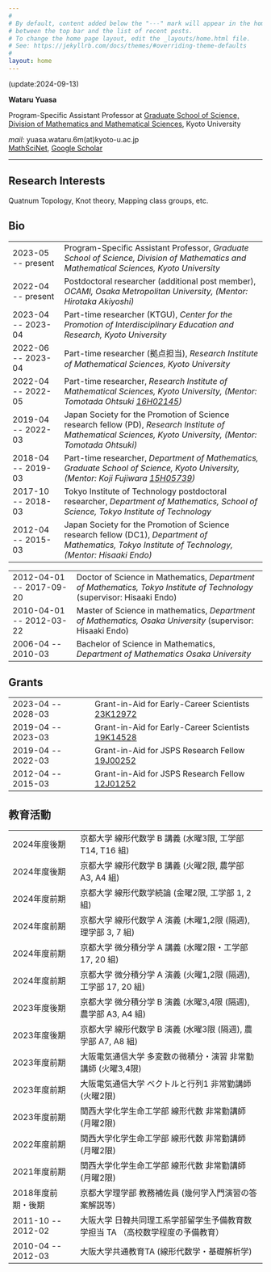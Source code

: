 ```yaml
---
#
# By default, content added below the "---" mark will appear in the home page
# between the top bar and the list of recent posts.
# To change the home page layout, edit the _layouts/home.html file.
# See: https://jekyllrb.com/docs/themes/#overriding-theme-defaults
#
layout: home
---
```

(update:2024-09-13)

**Wataru Yuasa**

Program-Specific Assistant Professor at [Graduate School of Science, Division of Mathematics and Mathematical Sciences](https://www.math.kyoto-u.ac.jp/en), Kyoto University

*mail*: yuasa.wataru.6m(at)kyoto-u.ac.jp  
[MathSciNet](https://mathscinet.ams.org/mathscinet/author?authorId=1215568),
[Google Scholar](https://scholar.google.co.jp/citations?hl=ja&user=WXyFD1wAAAAJ)

---

## Research Interests
Quatnum Topology, Knot theory, Mapping class groups, etc.

## Bio

|||
|:--|:--|
|2023-05 -- present| Program-Specific Assistant Professor, *Graduate School of Science, Division of Mathematics and Mathematical Sciences, Kyoto University*|
|2022-04 -- present| Postdoctoral researcher (additional post member), *OCAMI, Osaka Metropolitan University, (Mentor: Hirotaka Akiyoshi)*|
|2023-04 -- 2023-04| Part-time researcher (KTGU), *Center for the Promotion of Interdisciplinary Education and Research, Kyoto University*|
|2022-06 -- 2023-04| Part-time researcher (拠点担当), *Research Institute of  Mathematical Sciences, Kyoto University*|
|2022-04 -- 2022-05| Part-time researcher, *Research Institute of  Mathematical Sciences, Kyoto University, (Mentor: Tomotada Ohtsuki [16H02145](https://kaken.nii.ac.jp/en/grant/KAKENHI-PROJECT-16H02145/))*|
|2019-04 -- 2022-03|Japan Society for the Promotion of Science research fellow (PD), *Research Institute of  Mathematical Sciences, Kyoto University, (Mentor: Tomotada Ohtsuki)*|
|2018-04 -- 2019-03|Part-time researcher, *Department of Mathematics, Graduate School of Science, Kyoto University, (Mentor: Koji Fujiwara [15H05739](https://kaken.nii.ac.jp/en/grant/KAKENHI-PROJECT-15H05739/))*|
|2017-10 -- 2018-03|Tokyo Institute of Technology postdoctoral researcher, *Department of Mathematics, School of Science, Tokyo Institute of Technology*|
|2012-04 -- 2015-03|Japan Society for the Promotion of Science research fellow (DC1), *Department of Mathematics, Tokyo Institute of Technology, (Mentor: Hisaaki Endo)*|  


|||
|:--|:--|
|2012-04-01 -- 2017-09-20|Doctor of Science in Mathematics, *Department of Mathematics, Tokyo Institute of Technology* (supervisor: Hisaaki Endo)|
|2010-04-01 -- 2012-03-22|Master of Science in mathematics, *Department of Mathematics, Osaka University* (supervisor: Hisaaki Endo)|
|2006-04 -- 2010-03|Bachelor of Science in Mathematics, *Department of Mathematics Osaka University*|

## Grants

|||
|:--|:--|
|2023-04 -- 2028-03|Grant-in-Aid for Early-Career Scientists [23K12972](https://kaken.nii.ac.jp/ja/grant/KAKENHI-PROJECT-23K12972/)|
|2019-04 -- 2023-03|Grant-in-Aid for Early-Career Scientists [19K14528](https://kaken.nii.ac.jp/en/grant/KAKENHI-PROJECT-19K14528/)|
|2019-04 -- 2022-03|Grant-in-Aid for JSPS Research Fellow [19J00252](https://kaken.nii.ac.jp/grant/KAKENHI-PROJECT-19J00252/)|
|2012-04 -- 2015-03|Grant-in-Aid for JSPS Research Fellow [12J01252](https://kaken.nii.ac.jp/en/grant/KAKENHI-PROJECT-12J01252/)|

## 教育活動

|||
|:--|:--|
|2024年度後期|京都大学 線形代数学 B 講義 (水曜3限, 工学部 T14, T16 組)|
|2024年度後期|京都大学 線形代数学 B 講義 (火曜2限, 農学部 A3, A4 組)|
|2024年度前期|京都大学 線形代数学続論 (金曜2限, 工学部 1, 2 組)|
|2024年度前期|京都大学 線形代数学 A 演義 (木曜1,2限 (隔週), 理学部 3, 7 組)|
|2024年度前期|京都大学 微分積分学 A 講義 (水曜2限・工学部 17, 20 組)|
|2024年度前期|京都大学 微分積分学 A 演義 (火曜1,2限 (隔週), 工学部 17, 20 組)|
|2023年度後期|京都大学 微分積分学 B 演義 (水曜3,4限 (隔週), 農学部 A3, A4 組)|
|2023年度後期|京都大学 線形代数学 B 演義 (水曜3限 (隔週), 農学部 A7, A8 組)|
|2023年度前期|大阪電気通信大学 多変数の微積分・演習 非常勤講師  (火曜3,4限)|
|2023年度前期|大阪電気通信大学 ベクトルと行列1 非常勤講師  (火曜2限)|
|2023年度前期|関西大学化学生命工学部 線形代数 非常勤講師 (月曜2限)|
|2022年度前期|関西大学化学生命工学部 線形代数 非常勤講師 (月曜2限)|
|2021年度前期|関西大学化学生命工学部 線形代数 非常勤講師 (月曜2限)|
|2018年度前期・後期|京都大学理学部 教務補佐員 (幾何学入門演習の答案解説等)|
|2011-10 -- 2012-02|大阪大学 日韓共同理工系学部留学生予備教育数学担当 TA （高校数学程度の予備教育）|
|2010-04 -- 2012-03|大阪大学共通教育TA (線形代数学・基礎解析学)|
